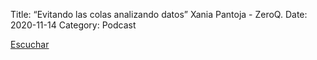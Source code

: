 Title: “Evitando las colas analizando datos” Xania Pantoja - ZeroQ.
Date: 2020-11-14
Category: Podcast

<a href="https://s.danilorca.com/2020-11-14.mp3" type="audio/mpeg">
Escuchar
</a>
